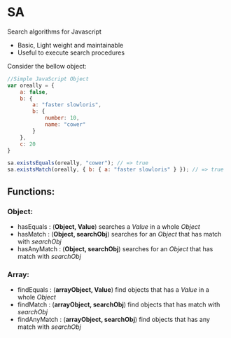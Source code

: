 # SA
Search algorithms for Javascript

* Basic, Light weight and maintainable
* Useful to execute search procedures

Consider the bellow object:
```javascript
//Simple JavaScript Object
var oreally = {
    a: false,
    b: {
        a: "faster slowloris",
        b: {
            number: 10,
            name: "cower"
        }
    },
    c: 20
}

sa.existsEquals(oreally, "cower"); // => true
sa.existsMatch(oreally, { b: { a: "faster slowloris" } }); // => true
```
## Functions:
### Object:
* hasEquals : (**Object, Value**) searches a *Value* in a whole *Object*   
* hasMatch : (**Object, searchObj**) searches for an *Object* that has match with *searchObj* 
* hasAnyMatch : (**Object, searchObj**) searches for an *Object* that has match with *searchObj*
### Array:
* findEquals : (**arrayObject, Value**) find objects that has a *Value* in a whole *Object*
* findMatch : (**arrayObject, searchObj**) find objects that has match with *searchObj*
* findAnyMatch : (**arrayObject, searchObj**) find objects that has any match with *searchObj*

